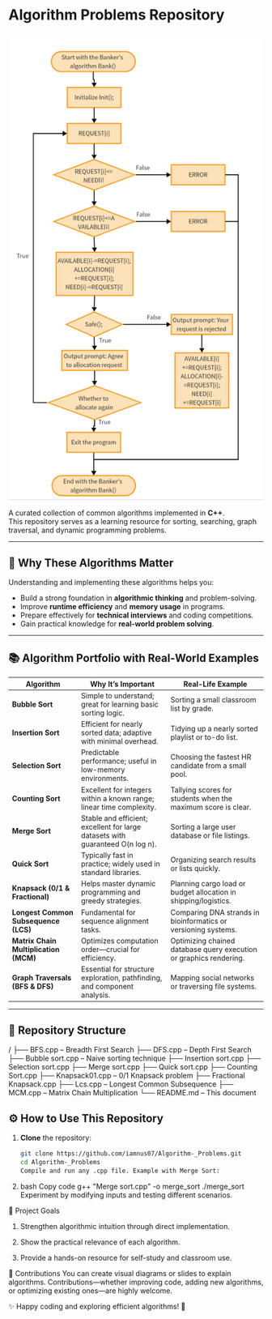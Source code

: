# Algorithm Problems Repository

![Algorithm Flowchart Diagram](./img/1.png)

A curated collection of common algorithms implemented in **C++**.  
This repository serves as a learning resource for sorting, searching, graph traversal, and dynamic programming problems.

---

## 📌 Why These Algorithms Matter

Understanding and implementing these algorithms helps you:

- Build a strong foundation in **algorithmic thinking** and problem-solving.
- Improve **runtime efficiency** and **memory usage** in programs.
- Prepare effectively for **technical interviews** and coding competitions.
- Gain practical knowledge for **real-world problem solving**.

---

## 📚 Algorithm Portfolio with Real-World Examples

| Algorithm                             | Why It’s Important                                                             | Real-Life Example                                                  |
| ------------------------------------- | ------------------------------------------------------------------------------ | ------------------------------------------------------------------ |
| **Bubble Sort**                       | Simple to understand; great for learning basic sorting logic.                  | Sorting a small classroom list by grade.                           |
| **Insertion Sort**                    | Efficient for nearly sorted data; adaptive with minimal overhead.              | Tidying up a nearly sorted playlist or to-do list.                 |
| **Selection Sort**                    | Predictable performance; useful in low-memory environments.                    | Choosing the fastest HR candidate from a small pool.               |
| **Counting Sort**                     | Excellent for integers within a known range; linear time complexity.           | Tallying scores for students when the maximum score is clear.      |
| **Merge Sort**                        | Stable and efficient; excellent for large datasets with guaranteed O(n log n). | Sorting a large user database or file listings.                    |
| **Quick Sort**                        | Typically fast in practice; widely used in standard libraries.                 | Organizing search results or lists quickly.                        |
| **Knapsack (0/1 & Fractional)**       | Helps master dynamic programming and greedy strategies.                        | Planning cargo load or budget allocation in shipping/logistics.    |
| **Longest Common Subsequence (LCS)**  | Fundamental for sequence alignment tasks.                                      | Comparing DNA strands in bioinformatics or versioning systems.     |
| **Matrix Chain Multiplication (MCM)** | Optimizes computation order—crucial for efficiency.                            | Optimizing chained database query execution or graphics rendering. |
| **Graph Traversals (BFS & DFS)**      | Essential for structure exploration, pathfinding, and component analysis.      | Mapping social networks or traversing file systems.                |

---

## 📂 Repository Structure

/
├── BFS.cpp – Breadth First Search
├── DFS.cpp – Depth First Search
├── Bubble sort.cpp – Naive sorting technique
├── Insertion sort.cpp
├── Selection sort.cpp
├── Merge sort.cpp
├── Quick sort.cpp
├── Counting Sort.cpp
├── Knapsack01.cpp – 0/1 Knapsack problem
├── Fractional Knapsack.cpp
├── Lcs.cpp – Longest Common Subsequence
├── MCM.cpp – Matrix Chain Multiplication
└── README.md – This document

## ⚙️ How to Use This Repository

1. **Clone** the repository:

   ```bash
   git clone https://github.com/iamnus07/Algorithm-_Problems.git
   cd Algorithm-_Problems
   Compile and run any .cpp file. Example with Merge Sort:

   ```

2. bash
   Copy code
   g++ "Merge sort.cpp" -o merge_sort
   ./merge_sort
   Experiment by modifying inputs and testing different scenarios.

🎯 Project Goals

1. Strengthen algorithmic intuition through direct implementation.

2. Show the practical relevance of each algorithm.

3. Provide a hands-on resource for self-study and classroom use.

🤝 Contributions
You can create visual diagrams or slides to explain algorithms.
Contributions—whether improving code, adding new algorithms, or optimizing existing ones—are highly welcome.

✨ Happy coding and exploring efficient algorithms! 🚀

